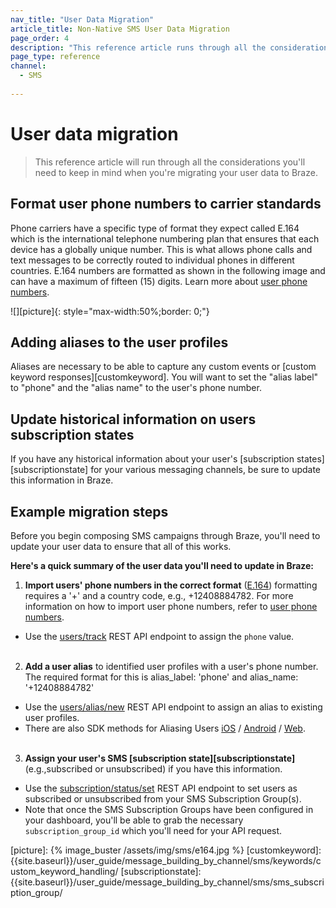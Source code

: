 ```yaml
---
nav_title: "User Data Migration"
article_title: Non-Native SMS User Data Migration
page_order: 4
description: "This reference article runs through all the considerations a non-native SMS user should keep in mind when migrating user data to Braze."
page_type: reference
channel:
  - SMS
  
---
```


# User data migration

> This reference article will run through all the considerations you'll need to keep in mind when you're migrating your user data to Braze. 

## Format user phone numbers to carrier standards

Phone carriers have a specific type of format they expect called E.164 which is the international telephone numbering plan that ensures that each device has a globally unique number. This is what allows phone calls and text messages to be correctly routed to individual phones in different countries. E.164 numbers are formatted as shown in the following image and can have a maximum of fifteen (15) digits. Learn more about [user phone numbers][userphone].

![][picture]{: style="max-width:50%;border: 0;"}

## Adding aliases to the user profiles

Aliases are necessary to be able to capture any custom events or [custom keyword responses][customkeyword]. You will want to set the "alias label" to "phone" and the "alias name" to the user's phone number.

## Update historical information on users subscription states

If you have any historical information about your user's [subscription states][subscriptionstate] for your various messaging channels, be sure to update this information in Braze. 

## Example migration steps

Before you begin composing SMS campaigns through Braze, you'll need to update your user data to ensure that all of this works. 

**Here's a quick summary of the user data you'll need to update in Braze:**

1. **Import users' phone numbers in the correct format** ([E.164][0]) formatting requires a '+' and a country code, e.g., +12408884782. For more information on how to import user phone numbers, refer to [user phone numbers][userphone].
  - Use the [users/track][1] REST API endpoint to assign the `phone` value.<br><br>

2. **Add a user alias** to identified user profiles with a user's phone number. The required format for this is alias_label: 'phone' and alias_name: '+12408884782'
  - Use the [users/alias/new][2] REST API endpoint to assign an alias to existing user profiles.
  - There are also SDK methods for Aliasing Users [iOS][3] / [Android][4] / [Web][5].<br><br>

3. **Assign your user's SMS [subscription state][subscriptionstate]** (e.g.,subscribed or unsubscribed) if you have this information.
  - Use the [subscription/status/set][6] REST API endpoint to set users as subscribed or unsubscribed from your SMS Subscription Group(s).
  - Note that once the SMS Subscription Groups have been configured in your dashboard, you'll be able to grab the necessary `subscription_group_id` which you'll need for your API request.


[0]: https://en.wikipedia.org/wiki/E.164
[userphone]: {{site.baseurl}}/user_guide/message_building_by_channel/sms/phone_numbers/user_phone_numbers/
[1]: {{site.baseurl}}/api/endpoints/user_data/post_user_track/
[2]: {{site.baseurl}}/api/endpoints/user_data/post_user_alias/
[3]: {{site.baseurl}}/developer_guide/platform_integration_guides/swift/analytics/setting_user_ids/#aliasing-users
[4]: {{site.baseurl}}/developer_guide/platform_integration_guides/android/analytics/setting_user_ids/#aliasing-users
[5]: {{site.baseurl}}/developer_guide/platform_integration_guides/web/analytics/setting_user_ids/#aliasing-users
[6]: {{site.baseurl}}/api/endpoints/subscription_groups/post_update_user_subscription_group_status/
[picture]: {% image_buster /assets/img/sms/e164.jpg %}
[customkeyword]: {{site.baseurl}}/user_guide/message_building_by_channel/sms/keywords/custom_keyword_handling/
[subscriptionstate]: {{site.baseurl}}/user_guide/message_building_by_channel/sms/sms_subscription_group/
